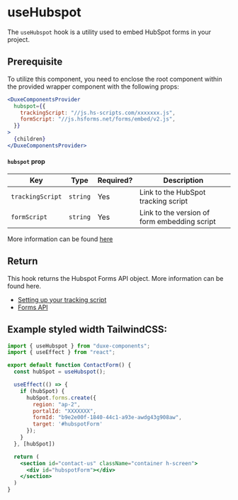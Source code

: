 # useHubspot

The `useHubspot` hook is a utility used to embed HubSpot forms in your project.

## Prerequisite

To utilize this component, you need to enclose the root component within the provided wrapper component with the following props:

```jsx
<DuxeComponentsProvider
  hubspot={{
    trackingScript: "//js.hs-scripts.com/xxxxxxx.js",
    formScript: "//js.hsforms.net/forms/embed/v2.js",
  }}
>
  {children}
</DuxeComponentsProvider>
```

#### `hubspot` prop

| Key              | Type     | Required? | Description                                  |
| ---------------- | -------- | --------- | -------------------------------------------- |
| `trackingScript` | `string` | Yes       | Link to the HubSpot tracking script          |
| `formScript`     | `string` | Yes       | Link to the version of form embedding script |

More information can be found [here](https://github.com/Duxe-AU/duxe-components/blob/main/src/providers/README.md)

## Return

This hook returns the Hubspot Forms API object. More information can be found here.
- [Setting up your tracking script](https://knowledge.hubspot.com/reports/install-the-hubspot-tracking-code)
- [Forms API](https://legacydocs.hubspot.com/docs/methods/forms/advanced_form_options)

## Example styled width TailwindCSS:
```jsx
import { useHubspot } from "duxe-components";
import { useEffect } from "react";

export default function ContactForm() {
  const hubSpot = useHubspot();

  useEffect(() => {
    if (hubSpot) {
      hubSpot.forms.create({
        region: "ap-2",
        portalId: "XXXXXXX",
        formId: "b9e2e00f-1840-44c1-a93e-awdg43g908aw",
        target: '#hubspotForm'
      });
    }
  }, [hubSpot])

  return (
    <section id="contact-us" className="container h-screen">
      <div id="hubspotForm"></div>
    </section>
  )
}
```